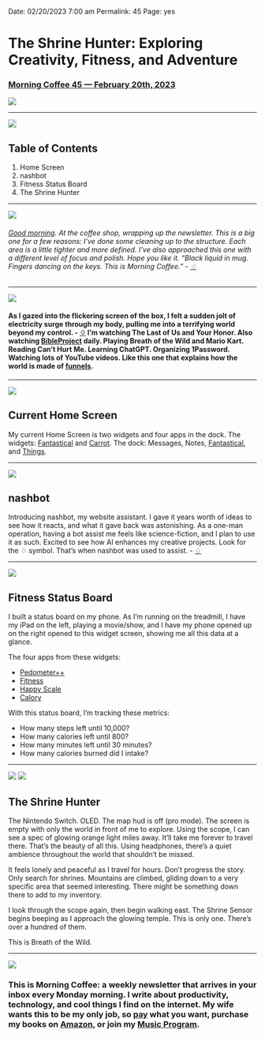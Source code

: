 
Date: 02/20/2023 7:00 am
Permalink: 45
Page: yes

# The Shrine Hunter: Exploring Creativity, Fitness, and Adventure

### [Morning Coffee 45 — February 20th, 2023][1]


![][image-1]

---- 

![][image-2]

## Table of Contents

1. Home Screen
2. nashbot
3. Fitness Status Board
4. The Shrine Hunter

---- 

![][image-3]

###### [Good morning][2]. At the coffee shop, wrapping up the newsletter. This is a big one for a few reasons: I’ve done some cleaning up to the structure. Each area is a little tighter and more defined. I’ve also approached this one with a different level of focus and polish. Hope you like it. “Black liquid in mug. Fingers dancing on the keys. This is Morning Coffee.” - [♢][3]

---- 

![][image-4]

#### As I gazed into the flickering screen of the box, I felt a sudden jolt of electricity surge through my body, pulling me into a terrifying world beyond my control.  - [♢][4] I’m watching The Last of Us and Your Honor. Also watching [BibleProject][5] daily. Playing Breath of the Wild and Mario Kart. Reading Can’t Hurt Me. Learning ChatGPT. Organizing 1Password. Watching lots of YouTube videos. Like this one that explains how the world is made of [funnels][6].

---- 

![][image-5]

## Current Home Screen

My current Home Screen is two widgets and four apps in the dock. The widgets: [Fantastical][7] and [Carrot][8]. The dock: Messages, Notes, [Fantastical][9], and [Things][10].

---- 

![][image-6]

## nashbot

Introducing nashbot, my website assistant. I gave it years worth of ideas to see how it reacts, and what it gave back was astonishing. As a one-man operation, having a bot assist me feels like science-fiction, and I plan to use it as such. Excited to see how AI enhances my creative projects. Look for the ♢ symbol. That’s when nashbot was used to assist. - [♢][11]

---- 

![][image-7]

## Fitness Status Board

I built a status board on my phone. As I’m running on the treadmill, I have my iPad on the left, playing a movie/show, and I have my phone opened up  on the right opened to this widget screen, showing me all this data at a glance.

The four apps from these widgets:

- [Pedometer++][12]
- [Fitness][13]
- [Happy Scale][14]
- [Calory][15]

With this status board, I’m tracking these metrics:

- How many steps left until 10,000?
- How many calories left until 800?
- How many minutes left until 30 minutes?
- How many calories burned did I intake?

---- 

![][image-8]
![][image-9]

## The Shrine Hunter

The Nintendo Switch. OLED. The map hud is off (pro mode). The screen is empty with only the world in front of me to explore. Using the scope, I can see a spec of glowing orange light miles away. It’ll take me forever to travel there. That’s the beauty of all this. Using headphones, there’s a quiet ambience throughout the world that shouldn’t be missed. 

It feels lonely and peaceful as I travel for hours. Don’t progress the story. Only search for shrines. Mountains are climbed, gliding down to a very specific area that seemed interesting. There might be something down there to add to my inventory.

I look through the scope again, then begin walking east. The Shrine Sensor begins beeping as I approach the glowing temple. This is only one. There’s over a hundred of them.

This is Breath of the Wild.

---- 

![][image-10]

### This is Morning Coffee: a weekly newsletter that arrives in your inbox every Monday morning. I write about productivity, technology, and cool things I find on the internet. My wife wants this to be my only job, so [pay][16] what you want, purchase my books on [Amazon][17], or join my [Music Program][18].

[1]:	https://nashp.com/45
[2]:	mailto:nashp@me.com
[3]:	https://nashp.com/nashbot
[4]:	https://nashp.com/nashbot
[5]:	https://bibleproject.com/
[6]:	https://youtu.be/5EuWCFCgy58
[7]:	https://flexibits.com/fantastical
[8]:	https://www.meetcarrot.com/weather/
[9]:	https://flexibits.com/fantastical
[10]:	https://culturedcode.com/things/
[11]:	https://nashp.com/nashbot
[12]:	https://pedometer.app/
[13]:	https://www.apple.com/apple-fitness-plus/
[14]:	https://happyscale.com/
[15]:	https://happyscale.com/
[16]:	https://buy.stripe.com/fZe4jqd135LRc4U4gj
[17]:	https://www.amazon.com/dp/B0CQQG3JCF?binding=paperback&ref=dbs_dp_awt_sb_pc_tpbk
[18]:	https://patreon.com/nashp

[image-1]:	https://nashp.com/_media/mc.gif
[image-2]:	https://i.imgur.com/eO2hcg2.jpg
[image-3]:	https://i.imgur.com/AbM8A3Z.jpg
[image-4]:	https://blotcdn.com/blog_7d9c6729f90a4fd68ca68a09e88009f0/_image_cache/7cf7610f-df38-435d-8654-200d185511c1.gif
[image-5]:	https://i.imgur.com/BgIfrYm.jpg
[image-6]:	https://blotcdn.com/blog_7d9c6729f90a4fd68ca68a09e88009f0/_image_cache/a216ad1a-3172-4b97-b116-e817205b2cd2.jpg
[image-7]:	https://i.imgur.com/tHAN5iT.jpg
[image-8]:	https://i.imgur.com/4jGPZ8O.jpg
[image-9]:	https://i.imgur.com/HUncykE.jpg
[image-10]:	https://i.imgur.com/MwejBou.jpg